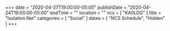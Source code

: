+++
date = "2020-04-27T19:00:00-05:00"
publishDate = "2020-04-24T19:00:00-05:00"
endTime = ""
location = ""
ncs = [ "KA0LDG" ]
title = "Isolation Net"
categories = [ "Social" ]
dates = [ "NCS Schedule", "Hidden" ]
+++
